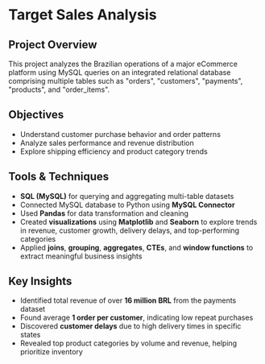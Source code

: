 # Target Sales Analysis

## Project Overview  
This project analyzes the Brazilian operations of a major eCommerce platform using MySQL queries on an integrated relational database comprising multiple tables such as "orders", "customers", "payments", "products", and "order_items".

## Objectives  
- Understand customer purchase behavior and order patterns  
- Analyze sales performance and revenue distribution  
- Explore shipping efficiency and product category trends  

## Tools & Techniques  
- **SQL (MySQL)** for querying and aggregating multi-table datasets  
- Connected MySQL database to Python using **MySQL Connector**  
- Used **Pandas** for data transformation and cleaning  
- Created **visualizations** using **Matplotlib** and **Seaborn** to explore trends in revenue, customer growth, delivery delays, and top-performing categories  
- Applied **joins**, **grouping**, **aggregates**, **CTEs**, and **window functions** to extract meaningful business insights  

## Key Insights  
- Identified total revenue of over **16 million BRL** from the payments dataset  
- Found average **1 order per customer**, indicating low repeat purchases  
- Discovered **customer delays** due to high delivery times in specific states  
- Revealed top product categories by volume and revenue, helping prioritize inventory  
